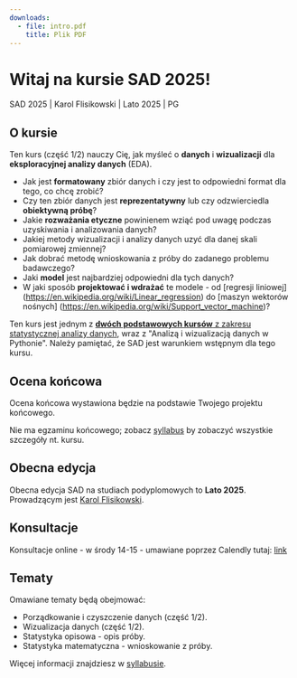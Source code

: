 ```yaml
---
downloads:
  - file: intro.pdf
    title: Plik PDF
---
```


# Witaj na kursie SAD 2025!

SAD 2025 | Karol Flisikowski | Lato 2025 | PG

## O kursie

Ten kurs (część 1/2) nauczy Cię, jak myśleć o **danych** i **wizualizacji** dla **eksploracyjnej analizy danych** (EDA). 

- Jak jest **formatowany** zbiór danych i czy jest to odpowiedni format dla tego, co chcę zrobić? 
- Czy ten zbiór danych jest **reprezentatywny** lub czy odzwierciedla **obiektywną próbę**? 
- Jakie **rozważania etyczne** powinienem wziąć pod uwagę podczas uzyskiwania i analizowania danych? 
- Jakiej metody wizualizacji i analizy danych uzyć dla danej skali pomiarowej zmiennej?
- Jak dobrać metodę wnioskowania z próby do zadanego problemu badawczego?
- Jaki **model** jest najbardziej odpowiedni dla tych danych? 
- W jaki sposób **projektować i wdrażać** te modele - od [regresji liniowej] (https://en.wikipedia.org/wiki/Linear_regression) do [maszyn wektorów nośnych] (https://en.wikipedia.org/wiki/Support_vector_machine)? 

Ten kurs jest jednym z [**dwóch podstawowych kursów** z zakresu statystycznej analizy danych](https://podyplomowe.zie.pg.edu.pl/studia/sztuczna-inteligencja-i-automatyzacja-procesow-biznesowych-w-ujeciu-technicznym/), wraz z "Analizą i wizualizacją danych w Pythonie". Należy pamiętać, że SAD jest warunkiem wstępnym dla tego kursu.

## Ocena końcowa

Ocena końcowa wystawiona będzie na podstawie Twojego projektu końcowego. 

Nie ma egzaminu końcowego; zobacz [syllabus](syllabus.md) by zobaczyć wszystkie szczegóły nt. kursu.

## Obecna edycja

Obecna edycja SAD na studiach podyplomowych to **Lato 2025**. Prowadzącym jest [Karol Flisikowski](https://www.flisikowski.eu/).

## Konsultacje 

Konsultacje online - w środy 14-15 - umawiane poprzez Calendly tutaj: [link](https://calendly.com/flisik/konsultacje-office-hours)

## Tematy

Omawiane tematy będą obejmować:

- Porządkowanie i czyszczenie danych (część 1/2).
- Wizualizacja danych (część 1/2).
- Statystyka opisowa - opis próby.
- Statystyka matematyczna - wnioskowanie z próby.

Więcej informacji znajdziesz w [syllabusie](syllabus.md).

